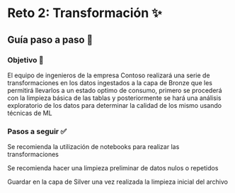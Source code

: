 # Reto 2: Transformación ✨

## Guía paso a paso 🧭

### Objetivo 🎯

El equipo de ingenieros de la empresa Contoso realizará una serie de transformaciones en los datos ingestados a la capa de Bronze que les permitirá llevarlos a un estado optimo de consumo, primero se procederá con la limpieza básica de las tablas y posteriormente se hará una análisis exploratorio de los datos para determinar la calidad de los mismo usando técnicas de ML  

### Pasos a seguir ✅

Se recomienda la utilización de notebooks para realizar las transformaciones  

Se recomienda hacer una limpieza preliminar de datos nulos o repetidos  

Guardar en la capa de Silver una vez realizada la limpieza inicial del archivo
